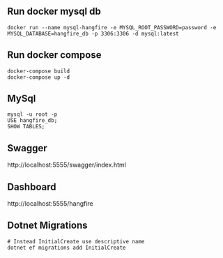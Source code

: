 ## Run docker mysql db

```shell
docker run --name mysql-hangfire -e MYSQL_ROOT_PASSWORD=password -e MYSQL_DATABASE=hangfire_db -p 3306:3306 -d mysql:latest
```

## Run docker compose

```shell
docker-compose build
docker-compose up -d
```

## MySql

```shell
mysql -u root -p
USE hangfire_db;
SHOW TABLES;
```

## Swagger

http://localhost:5555/swagger/index.html

## Dashboard

http://localhost:5555/hangfire

## Dotnet Migrations

```shell
# Instead InitialCreate use descriptive name
dotnet ef migrations add InitialCreate
```
